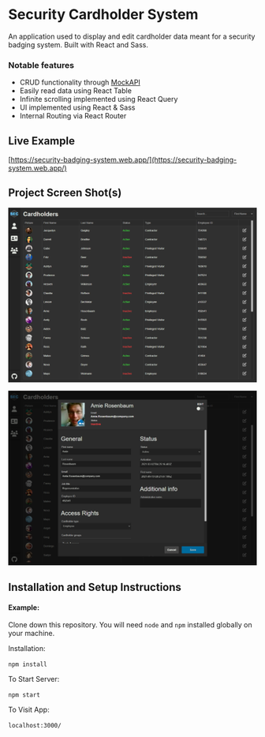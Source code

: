 # Security Cardholder System

An application used to display and edit cardholder data meant for a security badging system. Built with React and Sass.

### Notable features

-   CRUD functionality through [MockAPI](MockAPI.io)
-   Easily read data using React Table
-   Infinite scrolling implemented using React Query
-   UI implemented using React & Sass
-   Internal Routing via React Router

<!-- ## Project Status

#### Example:

This project is currently in development. Users can filter tweets by username and keyword and see visual data representation. Functionality to sort by additional parameters is in progress. -->

## Live Example

[https://security-badging-system.web.app/](https://security-badging-system.web.app/)

## Project Screen Shot(s)

![Cardholder table](screenshot_01.png)

![Individual cardholder view](screenshot_02.png)

## Installation and Setup Instructions

#### Example:

Clone down this repository. You will need `node` and `npm` installed globally on your machine.

Installation:

`npm install`

To Start Server:

`npm start`

To Visit App:

`localhost:3000/`
